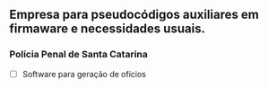 
## Empresa para pseudocódigos auxiliares em firmaware e necessidades usuais.

### Polícia Penal de Santa Catarina
- [ ] Software para geração de ofícios

